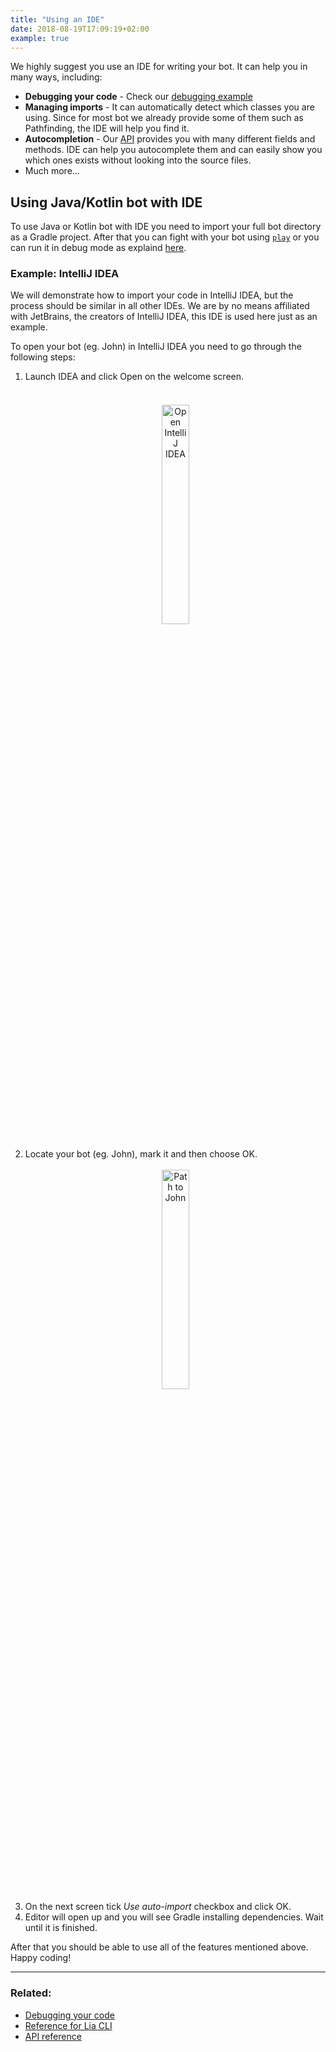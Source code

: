 ```yaml
---
title: "Using an IDE"
date: 2018-08-19T17:09:19+02:00
example: true
---
```


We highly suggest you use an IDE for writing your bot. 
It can help you in many ways, including:

* **Debugging your code** - Check our <a href="/examples/debugging-your-code/" target="_blank">debugging example</a>
* **Managing imports** - It can automatically detect which classes you are using. 
Since for most bot we already provide some of them such as Pathfinding, the IDE will help you find it.
* **Autocompletion** - Our <a href="/api/" target="_blank">API</a> provides you with many different fields and methods. 
IDE can help you autocomplete them and can easily show you which ones exists without looking into the source files.
* Much more...

## Using Java/Kotlin bot with IDE

To use Java or Kotlin bot with IDE you need to import your full bot directory as a Gradle project. 
After that you can fight with your bot using <a href="/lia-cli/#play" target="_blank">```play```</a> or you can run it in debug mode as explaind <a href="/examples/debugging-your-code/" target="_blank">here</a>. 

### Example: IntelliJ IDEA

We will demonstrate how to import your code in IntelliJ IDEA, but the process should be similar in all other IDEs.
We are by no means affiliated with JetBrains, the creators of IntelliJ IDEA, this IDE is used here just as an example.

To open your bot (eg. John) in IntelliJ IDEA you need to go through the following steps:

1. Launch IDEA and click Open on the welcome screen. <br/> &nbsp;
    <div style="text-align:center"><img src="/static/examples/images/intellij-open.png" alt="Open IntelliJ IDEA" width="30%" vspace="20"/></div>
2. Locate your bot (eg. John), mark it and then choose OK. <br/> &nbsp;
    <div style="text-align:center"><img src="/static/examples/images/intellij-path-to-john.png" alt="Path to John" width="30%"/></div>
3. On the next screen tick *Use auto-import* checkbox and click OK. 
4. Editor will open up and you will see Gradle installing dependencies. Wait until it is finished.

After that you should be able to use all of the features mentioned above.
Happy coding!

----

### Related:

* [Debugging your code](/examples/debugging-your-code/)
* [Reference for Lia CLI](/lia-cli/)
* [API reference](/api/)